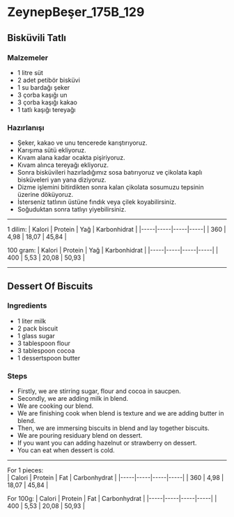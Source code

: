 # ZeynepBeşer_175B_129
## Bisküvili Tatlı
### Malzemeler
- 1 litre süt
- 2 adet petibör bisküvi
- 1 su bardağı şeker
- 3 çorba kaşığı un
- 3 çorba kaşığı kakao
- 1 tatlı kaşığı tereyağı
### Hazırlanışı
- Şeker, kakao ve unu tencerede karıştırıyoruz.
- Karışıma sütü ekliyoruz.
- Kıvam alana kadar ocakta pişiriyoruz.
- Kıvam alınca tereyağı ekliyoruz.
- Sonra bisküvileri hazırladığımız sosa batırıyoruz ve çikolata kaplı bisküveleri yan yana diziyoruz.
- Dizme işlemini bitirdikten sonra kalan çikolata sosumuzu tepsinin üzerine döküyoruz.
- İsterseniz tatlının üstüne fındık veya çilek koyabilirsiniz.
- Soğuduktan sonra tatlıyı yiyebilirsiniz. 
---
1 dilim:
| Kalori | Protein | Yağ | Karbonhidrat |
|-----|-----|-----|-----|
| 360 | 4,98 | 18,07 | 45,84 |

100 gram:
| Kalori | Protein | Yağ | Karbonhidrat |
|-----|-----|-----|-----|
| 400 | 5,53 | 20,08 | 50,93 |

---
## Dessert Of Biscuits
### Ingredients
- 1 liter milk
- 2 pack biscuit
- 1 glass sugar
- 3 tablespoon flour
- 3 tablespoon cocoa
- 1 dessertspoon butter
### Steps
- Firstly, we are stirring sugar, flour and cocoa in saucpen.
- Secondly, we are adding milk in blend.
- We are cooking our blend.
- We are finishing cook when blend is texture and we are adding butter in blend.
- Then, we are immersing biscuits in blend and lay together biscuits.
- We are pouring residuary blend on dessert.
- If you want you can adding hazelnut or strawberry on dessert.
- You can eat when dessert is cold.
---
For 1 pieces:                                           
| Calori | Protein | Fat | Carbonhydrat |
|-----|-----|-----|-----|
| 360 | 4,98 | 18,07 | 45,84 |

For 100g:
| Calori | Protein | Fat | Carbonhydrat |
|-----|-----|-----|-----|
| 400 | 5,53 | 20,08 | 50,93 |

